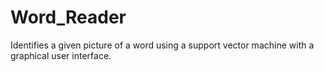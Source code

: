 # Word_Reader
Identifies a given picture of a word using a support vector machine with a graphical user interface.
